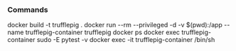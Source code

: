 ### Commands

docker build -t trufflepig .
docker run --rm --privileged -d -v $(pwd):/app --name trufflepig-container trufflepig
docker ps
docker exec trufflepig-container sudo -E pytest -v
docker exec -it trufflepig-container /bin/sh